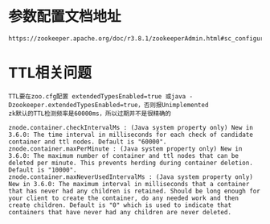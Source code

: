 # 参数配置文档地址
	https://zookeeper.apache.org/doc/r3.8.1/zookeeperAdmin.html#sc_configuration

# TTL相关问题
	TTL要在zoo.cfg配置 extendedTypesEnabled=true 或java -Dzookeeper.extendedTypesEnabled=true，否则报Unimplemented
	zk默认的TTL检测频率是60000ms，所以过期并不是很精确的

	znode.container.checkIntervalMs : (Java system property only) New in 3.6.0: The time interval in milliseconds for each check of candidate container and ttl nodes. Default is "60000".
	znode.container.maxPerMinute : (Java system property only) New in 3.6.0: The maximum number of container and ttl nodes that can be deleted per minute. This prevents herding during container deletion. Default is "10000".
	znode.container.maxNeverUsedIntervalMs : (Java system property only) New in 3.6.0: The maximum interval in milliseconds that a container that has never had any children is retained. Should be long enough for your client to create the container, do any needed work and then create children. Default is "0" which is used to indicate that containers that have never had any children are never deleted.
